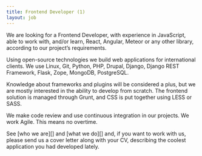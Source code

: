 ```yaml
---
title: Frontend Developer (1)
layout: job
---
```


We are looking for a Frontend Developer, with experience in JavaScript, able to work with, and/or learn, React, Angular, Meteor or any other library, according to our project’s requirements.

Using open-source technologies we build web applications for international clients. We use Linux, Git, Python, PHP, Drupal, Django, Django REST Framework, Flask, Zope, MongoDB, PostgreSQL.

Knowledge about frameworks and plugins will be considered a plus, but we are mostly interested in the ability to develop from scratch. The frontend solution is managed through Grunt, and CSS is put together using LESS or SASS.

We make code review and use continuous integration in our projects. We work Agile. This means no overtime.

See [who we are][] and [what we do][] and, if you want to work with
us, please send us a cover letter along with your CV, describing the coolest application you had developed lately.

[who_we_are]: http://www.eaudeweb.ro/#work-with-us
[what_we_do]: http://www.eaudeweb.ro/#we-work-for
